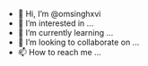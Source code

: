 - 👋 Hi, I’m @omsinghxvi
- 👀 I’m interested in ...
- 🌱 I’m currently learning ...
- 💞️ I’m looking to collaborate on ...
- 📫 How to reach me ...

<!---
omsinghxvi/omsinghxvi is a ✨ special ✨ repository because its `README.md` (this file) appears on your GitHub profile.
You can click the Preview link to take a look at your changes.
--->
